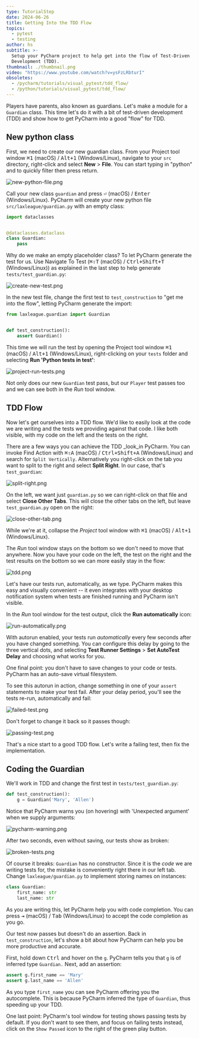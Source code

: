 ```yaml
---
type: TutorialStep
date: 2024-06-26
title: Getting Into the TDD Flow
topics:
  - pytest
  - testing
author: hs
subtitle: >-
  Setup your PyCharm project to help get into the flow of Test-Driven
  Development (TDD).
thumbnail: ./thumbnail.png
video: "https://www.youtube.com/watch?v=ysFzLRbturI"
obsoletes:
  - /pycharm/tutorials/visual_pytest/tdd_flow/
  - /python/tutorials/visual_pytest/tdd_flow/
---
```


Players have parents, also known as guardians. Let's make a module for a `Guardian` class. This time let's do it with a bit of test-driven development (TDD) and show how to get PyCharm into a good "flow" for TDD.

## New python class

First, we need to create our new guardian class. From your Project tool window <kbd>⌘1</kbd> (macOS) / <kbd>Alt+1</kbd> (Windows/Linux), navigate to your `src` directory, right-click and select **New** > **File**. You can start typing in "python" and to quickly filter then press return.

![new-python-file.png](new-python-file.png)

Call your new class `guardian` and press <kbd>⏎</kbd> (macOS) / <kbd>Enter</kbd> (Windows/Linux). PyCharm will create your new python file `src/laxleague/guardian.py` with an empty class:

```python
import dataclasses


@dataclasses.dataclass
class Guardian:
    pass
```

Why do we make an empty placeholder class? To let PyCharm generate the test for us. Use Navigate To Test (<kbd>⌘⇧T</kbd> (macOS) / <kbd>Ctrl+Shift+T</kbd> (Windows/Linux)) as explained in the last step to help generate `tests/test_guardian.py`:

![create-new-test.png](create-new-test.png)

In the new test file, change the first test to `test_construction` to "get me into the flow", letting PyCharm generate the import:

```python
from laxleague.guardian import Guardian


def test_construction():
    assert Guardian()
```

This time we will run the test by opening the Project tool window <kbd>⌘1</kbd> (macOS) / <kbd>Alt+1</kbd> (Windows/Linux), right-clicking on your `tests` folder and selecting **Run 'Python tests in test'**:

![project-run-tests.png](project-run-tests.png)

Not only does our new `Guardian` test pass, but our `Player` test passes too and we can see both in the _Run_ tool window.

## TDD Flow

Now let's get ourselves into a TDD flow. We'd like to easily look at the code we are writing and the tests we providing against that code. I like both visible, with my code on the left and the tests on the right.

There are a few ways you can achieve the TDD \_look_in PyCharm. You can invoke Find Action with <kbd>⌘⇧A</kbd> (macOS) / <kbd>Ctrl+Shift+A</kbd> (Windows/Linux) and search for `Split Vertically`. Alternatively you right-click on the tab you want to split to the right and select **Split Right**. In our case, that's `test_guardian`:

![split-right.png](split-right.png)

On the left, we want just `guardian.py` so we can right-click on that file and select **Close Other Tabs**. This will close the other tabs on the left, but leave `test_guardian.py` open on the right:

![close-other-tab.png](close-other-tab.png)

While we're at it, collapse the _Project_ tool window with <kbd>⌘1</kbd> (macOS) / <kbd>Alt+1</kbd> (Windows/Linux).

The _Run_ tool window stays on the bottom so we don't need to move that anywhere. Now you have your code on the left, the test on the right and the test results on the bottom so we can more easily stay in the flow:

![tdd.png](tdd.png)

Let's have our tests run, automatically, as we type. PyCharm makes this easy and visually convenient -- it even integrates with your desktop notification system when tests are finished running and PyCharm isn't visible.

In the _Run_ tool window for the test output, click the **Run automatically** icon:

![run-automatically.png](run-automatically.png)

With autorun enabled, your tests run _automatically_ every few seconds after you have changed something. You can configure this delay by going to the three vertical dots, and selecting **Test Runner Settings** > **Set AutoTest Delay** and choosing what works for you.

One final point: you don't have to save changes to your code or tests. PyCharm has an auto-save virtual filesystem.

To see this autorun in action, change something in one of your `assert` statements to make your test fail. After your delay period, you'll see the tests re-run, automatically and fail:

![failed-test.png](failed-test.png)

Don't forget to change it back so it passes though:

![passing-test.png](passing-test.png)

That's a nice start to a good TDD flow. Let's write a failing test, then fix the implementation.

## Coding the Guardian

We'll work in TDD and change the first test in `tests/test_guardian.py`:

```python
def test_construction():
    g = Guardian('Mary', 'Allen')
```

Notice that PyCharm warns you (on hovering) with 'Unexpected argument' when we supply arguments:

![pycharm-warning.png](pycharm-warning.png)

After two seconds, even without saving, our tests show as broken:

![broken-tests.png](broken-tests.png)

Of course it breaks: `Guardian` has no constructor. Since it is the _code_ we are writing tests for, the mistake is conveniently right there in our left tab. Change `laxleague/guardian.py` to implement storing names on instances:

```python
class Guardian:
    first_name: str
    last_name: str
```

As you are writing this, let PyCharm help you with code completion. You can press <kbd>⇥</kbd> (macOS) / <kbd>Tab</kbd> (Windows/Linux) to accept the code completion as you go.

Our test now passes but doesn't do an assertion. Back in `test_construction`, let's show a bit about how PyCharm can help you be more productive and accurate.

First, hold down <kbd>Ctrl</kbd> and hover on the `g`. PyCharm tells you that `g` is of inferred type `Guardian.` Next, add an assertion:

```python
assert g.first_name == 'Mary'
assert g.last_name == 'Allen'
```

As you type `first_name` you can see PyCharm offering you the autocomplete. This is because PyCharm inferred the type of `Guardian`, thus speeding up your TDD.

One last point: PyCharm's tool window for testing shows passing tests by default. If you don't want to see them, and focus on failing tests instead, click on the `Show Passed` icon to the right of the green play button.

